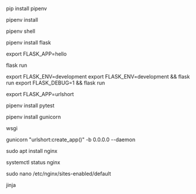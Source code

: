 pip install pipenv

pipenv install

pipenv shell

pipenv install flask

 export FLASK_APP=hello

 flask run

 export FLASK_ENV=development
export FLASK_ENV=development && flask run
export FLASK_DEBUG=1 && flask run

 export FLASK_APP=urlshort

 pipenv install pytest

 pipenv install gunicorn

 wsgi


 gunicorn "urlshort:create_app()" -b 0.0.0.0 --daemon

 sudo apt install nginx

 systemctl status nginx

 sudo nano /etc/nginx/sites-enabled/default



 jinja